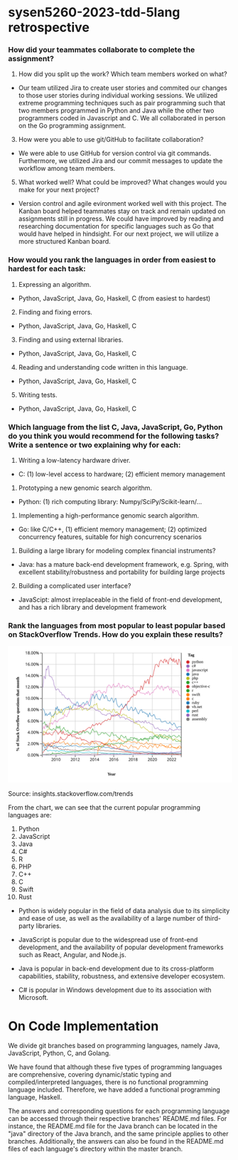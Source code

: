 # sysen5260-2023-tdd-5lang retrospective

### How did your teammates collaborate to complete the assignment?
1. How did you split up the work? Which team members worked on what?
 - Our team utilized Jira to create user stories and commited our changes to those user stories during individual working sessions. We utilized extreme programming techniques such as pair programming such that two members programmed in Python and Java while the other two programmers coded in Javascript and C. We all collaborated in person on the Go programming assignment.
3. How were you able to use git/GitHub to facilitate collaboration?
 - We were able to use GitHub for version control via git commands. Furthermore, we utilized Jira and our commit messages to update the workflow among team members.
5. What worked well? What could be improved? What changes would you make for your next project?
 - Version control and agile evironment worked well with this project. The Kanban board helped teammates stay on track and remain updated on assignments still in progress. We could have improved by reading and researching documentation for specific languages such as Go that would have helped in hindsight. For our next project, we will utilize a more structured Kanban board.

### How would you rank the languages in order from easiest to hardest for each task:
1. Expressing an algorithm.
 - Python, JavaScript, Java, Go, Haskell, C (from easiest to hardest)
2. Finding and fixing errors.
 - Python, JavaScript, Java, Go, Haskell, C
3. Finding and using external libraries.
 - Python, JavaScript, Java, Go, Haskell, C
4. Reading and understanding code written in this language.
 - Python, JavaScript, Java, Go, Haskell, C
5. Writing tests.
 - Python, JavaScript, Java, Go, Haskell, C

### Which language from the list C, Java, JavaScript, Go, Python do you think you would recommend for the following tasks? Write a sentence or two explaining why for each:
1. Writing a low-latency hardware driver.
 - C: (1) low-level access to hardware; (2) efficient memory management
1. Prototyping a new genomic search algorithm.
 - Python: (1) rich computing library: Numpy/SciPy/Scikit-learn/...
1. Implementing a high-performance genomic search algorithm.
 - Go: like C/C++, (1) efficient memory management; (2) optimized concurrency features, suitable for high concurrency scenarios
1. Building a large library for modeling complex financial instruments?
 - Java: has a mature back-end development framework, e.g. Spring, with excellent stability/robustness and portability for building large projects
2. Building a complicated user interface?
 - JavaScipt: almost irreplaceable in the field of front-end development, and has a rich library and development framework

### Rank the languages from most popular to least popular based on StackOverflow Trends. How do you explain these results?

<img src="images/pl-trends.svg" alt="java" style="zoom: 67%;" />

Source: insights.stackoverflow.com/trends

From the chart, we can see that the current popular programming languages are:
1. Python
2. JavaScript
3. Java
4. C#
5. R
6. PHP
7. C++
8. C
9. Swift
10. Rust

 - Python is widely popular in the field of data analysis due to its simplicity and ease of use, as well as the availability of a large number of third-party libraries.

 - JavaScript is popular due to the widespread use of front-end development, and the availability of popular development frameworks such as React, Angular, and Node.js.

 - Java is popular in back-end development due to its cross-platform capabilities, stability, robustness, and extensive developer ecosystem.

 - C# is popular in Windows development due to its association with Microsoft.

# On Code Implementation

We divide git branches based on programming languages, namely Java, JavaScript, Python, C, and Golang.

We have found that although these five types of programming languages are comprehensive, covering dynamic/static typing and compiled/interpreted languages, there is no functional programming language included. Therefore, we have added a functional programming language, Haskell. 

The answers and corresponding questions for each programming language can be accessed through their respective branches' README.md files. For instance, the README.md file for the Java branch can be located in the "java" directory of the Java branch, and the same principle applies to other branches. Additionally, the answers can also be found in the README.md files of each language's directory within the master branch.